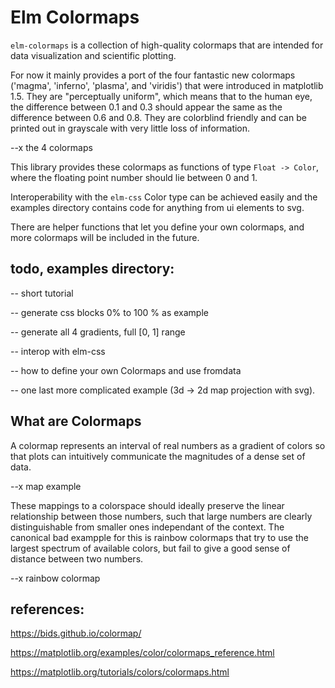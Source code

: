 # Elm Colormaps

`elm-colormaps` is a collection of high-quality colormaps that are intended for data visualization and scientific plotting.

For now it mainly provides a port of the four fantastic new colormaps ('magma', 'inferno', 'plasma', and 'viridis') that were introduced in matplotlib 1.5. They are "perceptually uniform", which means that to the human eye, the difference between 0.1 and 0.3 should appear the same as the difference between 0.6 and 0.8. They are colorblind friendly and can be printed out in grayscale with very little loss of information.

--x the 4 colormaps

This library provides these colormaps as functions of type `Float -> Color`, where the floating point number should lie between 0 and 1.

Interoperability with the `elm-css` Color type can be achieved easily and the examples directory contains code for anything from ui elements to svg.

There are helper functions that let you define your own colormaps, and more colormaps will be included in the future.

## todo, examples directory:

-- short tutorial

-- generate css blocks 0% to 100 % as example

-- generate all 4 gradients, full [0, 1] range

-- interop with elm-css

-- how to define your own Colormaps and use fromdata

-- one last more complicated example (3d -> 2d map projection with svg).


## What are Colormaps

A colormap represents an interval of real numbers as a gradient of colors so that plots can intuitively communicate the magnitudes of a dense set of data.

--x map example

These mappings to a colorspace should ideally preserve the linear relationship between those numbers, such that large numbers are clearly distinguishable from smaller ones independant of the context. The canonical bad exampple for this is rainbow colormaps that try to use the largest spectrum of available colors, but fail to give a good sense of distance between two numbers.

--x rainbow colormap

## references:

https://bids.github.io/colormap/

https://matplotlib.org/examples/color/colormaps_reference.html

https://matplotlib.org/tutorials/colors/colormaps.html
